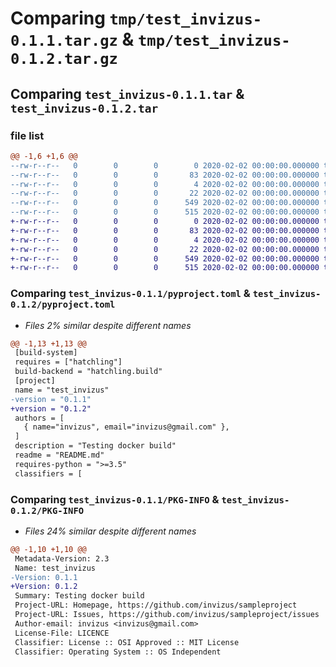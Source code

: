 # Comparing `tmp/test_invizus-0.1.1.tar.gz` & `tmp/test_invizus-0.1.2.tar.gz`

## Comparing `test_invizus-0.1.1.tar` & `test_invizus-0.1.2.tar`

### file list

```diff
@@ -1,6 +1,6 @@
--rw-r--r--   0        0        0        0 2020-02-02 00:00:00.000000 test_invizus-0.1.1/src/test_invizus/__init__.py
--rw-r--r--   0        0        0       83 2020-02-02 00:00:00.000000 test_invizus-0.1.1/src/test_invizus/invizus-test.py
--rw-r--r--   0        0        0        4 2020-02-02 00:00:00.000000 test_invizus-0.1.1/LICENCE
--rw-r--r--   0        0        0       22 2020-02-02 00:00:00.000000 test_invizus-0.1.1/README.md
--rw-r--r--   0        0        0      549 2020-02-02 00:00:00.000000 test_invizus-0.1.1/pyproject.toml
--rw-r--r--   0        0        0      515 2020-02-02 00:00:00.000000 test_invizus-0.1.1/PKG-INFO
+-rw-r--r--   0        0        0        0 2020-02-02 00:00:00.000000 test_invizus-0.1.2/src/test_invizus/__init__.py
+-rw-r--r--   0        0        0       83 2020-02-02 00:00:00.000000 test_invizus-0.1.2/src/test_invizus/invizus-test.py
+-rw-r--r--   0        0        0        4 2020-02-02 00:00:00.000000 test_invizus-0.1.2/LICENCE
+-rw-r--r--   0        0        0       22 2020-02-02 00:00:00.000000 test_invizus-0.1.2/README.md
+-rw-r--r--   0        0        0      549 2020-02-02 00:00:00.000000 test_invizus-0.1.2/pyproject.toml
+-rw-r--r--   0        0        0      515 2020-02-02 00:00:00.000000 test_invizus-0.1.2/PKG-INFO
```

### Comparing `test_invizus-0.1.1/pyproject.toml` & `test_invizus-0.1.2/pyproject.toml`

 * *Files 2% similar despite different names*

```diff
@@ -1,13 +1,13 @@
 [build-system]
 requires = ["hatchling"]
 build-backend = "hatchling.build"
 [project]
 name = "test_invizus"
-version = "0.1.1"
+version = "0.1.2"
 authors = [
   { name="invizus", email="invizus@gmail.com" },
 ]
 description = "Testing docker build"
 readme = "README.md"
 requires-python = ">=3.5"
 classifiers = [
```

### Comparing `test_invizus-0.1.1/PKG-INFO` & `test_invizus-0.1.2/PKG-INFO`

 * *Files 24% similar despite different names*

```diff
@@ -1,10 +1,10 @@
 Metadata-Version: 2.3
 Name: test_invizus
-Version: 0.1.1
+Version: 0.1.2
 Summary: Testing docker build
 Project-URL: Homepage, https://github.com/invizus/sampleproject
 Project-URL: Issues, https://github.com/invizus/sampleproject/issues
 Author-email: invizus <invizus@gmail.com>
 License-File: LICENCE
 Classifier: License :: OSI Approved :: MIT License
 Classifier: Operating System :: OS Independent
```

